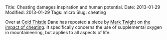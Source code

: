 Title: Cheating damages inspiration and human potential.
Date: 2013-01-29
Modified: 2013-01-29
Tags: micro
Slug: cheating

Over at [Cold Thistle](http://coldthistle.blogspot.com/) Dane has reposted a piece by [Mark Twight](https://en.wikipedia.org/wiki/Mark_Twight) on [the impact of cheating](http://coldthistle.blogspot.com/2013/01/what-cheaters-have-done-to-us.html). It specifically concerns the use of supplemental oxygen in mountaineering, but applies to all aspects of life.
